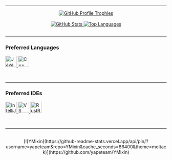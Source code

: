 <hr>

<div align="center">
     <!-- GitHub Profile Trophies - 居中显示，现代化主题 -->
     <a href="https://github.com/TIMER-err">
          <img src="https://github-profile-trophy.vercel.app/?username=TIMER-err&theme=onedark" alt="GitHub Profile Trophies"/>
     </a>
</div>

<br/>

<div align="center">
     <!-- GitHub Stats - 居中显示，简洁布局 -->
     <a href="https://github.com/TIMER-err">
          <img src="https://github-readme-stats.vercel.app/api?username=TIMER-err&theme=synthwave&show_icons=true&hide_border=true&count_private=true" alt="GitHub Stats"/>
     </a>
     <!-- Top Languages - 紧凑布局，与 stats 保持一致主题 -->
     <a href="https://github.com/TIMER-err">
          <img src="https://github-readme-stats.vercel.app/api/top-langs/?username=TIMER-err&theme=synthwave&layout=compact&hide_border=true" alt="Top Languages"/>
     </a>
</div>

<br/>

<hr>

### Preferred Languages

<!-- 使用统一的黑白或扁平化图标风格，看起来更现代和简洁 -->
<p align="left">
     <a href="https://www.java.com/en/download/help/whatis_java.html">
          <img alt="Java" width="35px" height="35" 
               src="https://cdn.jsdelivr.net/gh/devicons/devicon/icons/java/java-original.svg"
          />
     </a>
     <a href="https://en.wikipedia.org/wiki/C%2B%2B">
          <img alt="C++" width="35px" height="35"
               src="https://cdn.jsdelivr.net/gh/devicons/devicon/icons/cplusplus/cplusplus-original.svg"
          />
     </a>
</p>

<br clear="left"/>

<hr>

### Preferred IDEs

<!-- 使用统一的黑白或扁平化图标风格 -->
<p align="left">
     <a href="https://www.jetbrains.com/idea/">
          <img alt="IntelliJ IDEA" height="35"
               src="https://cdn.jsdelivr.net/gh/devicons/devicon/icons/intellij/intellij-original.svg"
          />
     </a>
     <a href="https://code.visualstudio.com/">
          <img alt="VS Code" height="35"
               src="https://cdn.jsdelivr.net/gh/devicons/devicon/icons/vscode/vscode-original.svg"
          />
     </a>
     <a href="https://www.jetbrains.com/rustrover/">
          <img alt="RustRover" height="35"
               src="https://cdn.jsdelivr.net/gh/devicons/devicon/icons/rust/rust-plain.svg" 
          />
     </a>
</p>

<br clear="left"/>

<hr>

<br/>

<!-- Pin 项目，保持简洁 -->
<div align="center">
     [![YMixin](https://github-readme-stats.vercel.app/api/pin/?username=yapeteam&repo=YMixin&cache_seconds=86400&theme=moltack)](https://github.com/yapeteam/YMixin)
</div>

<br />

<!---
TIMER-err/TIMER-err is a ✨ special ✨ repository because its `README.md` (this file) appears on your GitHub profile.
You can click the Preview link to take a look at your changes.
--->